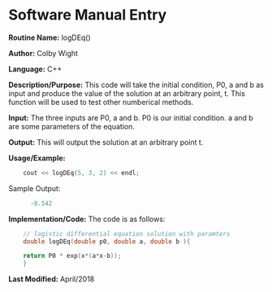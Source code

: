 # Software Manual Entry

**Routine Name:**  logDEq()

**Author:** Colby Wight

**Language:** C++

**Description/Purpose:**  This code will take the initial condition, P0, a and b as input and produce the value of the solution at an arbitrary point, t. This function will be used to test other numberical methods.

**Input:** The three inputs are P0, a and b. P0 is our initial condition. a and b are some parameters of the equation. 

**Output:** This will output the solution at an arbitrary point t.  

**Usage/Example:** 

```C++
    cout << logDEq(5, 3, 2) << endl;

```

Sample Output:

```C++
      -8.542
```

**Implementation/Code:** The code is as follows:
```C++
    // logistic differential equation solution with paramters
    double logDEq(double p0, double a, double b ){

    return P0 * exp(x*(a*x-b));
    }
```
**Last Modified:** April/2018
